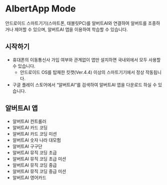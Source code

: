 # AlbertApp Mode

안드로이드 스마트기기(스마트폰, 태블릿PC)를 알버트AI와 연결하여 알버트를 조종하거나 제어할 수 있으며, 알버트AI 앱을 이용하여 학습할 수 있습니다.



시작하기
--
- 휴대폰의 이동통신사 가입 여부와 관계없이 앱만 설치하면 국내외에서 모두 사용할 수 있습니다.
  - 안드로이드 OS를 탑재한 킷캣(Ver.4.4) 이상의 스마트기기에서 정상 작동됩니다.
- 구글 플레이 스토어에서 “알버트AI”를 검색하여 알버트AI 앱을 다운로드 하실 수 있습니다.

알버트AI 앱
--
- 알버트AI 컨트롤러
- 알버트AI 카드 코딩
- 알버트AI 카드 코딩 미션
- 알버트AI 숫자 나라 대모험
- 알버트AI 구구단
- 알버트AI 뮤직 코딩 초급
- 알버트AI 뮤직 코딩 초급 미션
- 알버트AI 뮤직 코딩 중급
- 알버트AI 뮤직 코딩 중급 미션
- 알버트AI 영어카드
